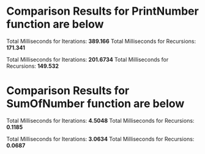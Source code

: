 # Comparison Results for PrintNumber function are below

Total Milliseconds for Iterations: **389.166**
Total Milliseconds for Recursions: **171.341**

Total Milliseconds for Iterations: **201.6734**
Total Milliseconds for Recursions: **149.532**

# Comparison Results for SumOfNumber function are below

Total Milliseconds for Iterations: **4.5048**
Total Milliseconds for Recursions: **0.1185**

Total Milliseconds for Iterations: **3.0634**
Total Milliseconds for Recursions: **0.0687**